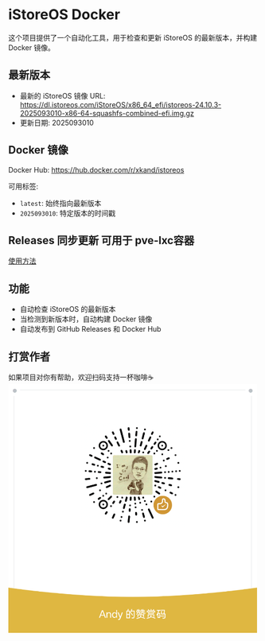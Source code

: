 # iStoreOS Docker

这个项目提供了一个自动化工具，用于检查和更新 iStoreOS 的最新版本，并构建 Docker 镜像。

## 最新版本

- 最新的 iStoreOS 镜像 URL:
  https://dl.istoreos.com/iStoreOS/x86_64_efi/istoreos-24.10.3-2025093010-x86-64-squashfs-combined-efi.img.gz
- 更新日期: 2025093010

## Docker 镜像

Docker Hub: https://hub.docker.com/r/xkand/istoreos

可用标签:
- `latest`: 始终指向最新版本
- `2025093010`: 特定版本的时间戳

## Releases 同步更新 可用于 pve-lxc容器

[使用方法](./docker.md)

## 功能

- 自动检查 iStoreOS 的最新版本
- 当检测到新版本时，自动构建 Docker 镜像
- 自动发布到 GitHub Releases 和 Docker Hub

## 打赏作者
如果项目对你有帮助，欢迎扫码支持一杯咖啡☕️  
<img src="./image/pay.png" alt="扫码支持" width="500" />
